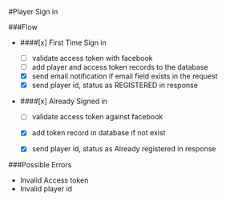 
#Player Sign in

###Flow

 - ####[x] First Time Sign in
 
 	- [ ] validate access token with facebook
 	- [ ] add player and access token records to the database
 	- [x] send email notification if email field exists in the request
 	- [x] send player id, status as REGISTERED in response

 - ####[x] Already Signed in
 	- [ ] validate access token against facebook
 	- [x] add token record in database if not exist
 	- [x] send player id, status as Already registered in response
 
 
 ###Possible Errors
 
  - Invalid Access token
  - Invalid player id
 
 
 
